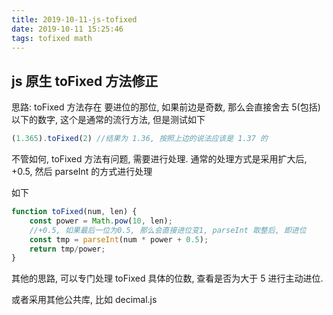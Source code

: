 ```yaml
---
title: 2019-10-11-js-tofixed
date: 2019-10-11 15:25:46
tags: tofixed math
---
```


## js 原生 toFixed 方法修正

思路: toFixed 方法存在 要进位的那位, 如果前边是奇数, 那么会直接舍去 5(包括) 以下的数字, 这个是通常的流行方法,
但是测试如下

```js
(1.365).toFixed(2) //结果为 1.36, 按照上边的说法应该是 1.37 的
```

不管如何, toFixed 方法有问题, 需要进行处理. 通常的处理方式是采用扩大后, +0.5, 然后 parseInt 的方式进行处理

如下

```js
function toFixed(num, len) {
    const power = Math.pow(10, len);
    //+0.5, 如果最后一位为0.5, 那么会直接进位变1, parseInt 取整后, 即进位
    const tmp = parseInt(num * power + 0.5);
    return tmp/power;
}
```

其他的思路, 可以专门处理 toFixed 具体的位数, 查看是否为大于 5 进行主动进位.

或者采用其他公共库, 比如 decimal.js

